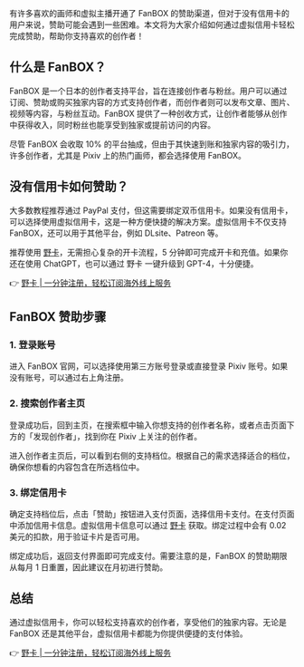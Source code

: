 有许多喜欢的画师和虚拟主播开通了 FanBOX 的赞助渠道，但对于没有信用卡的用户来说，赞助可能会遇到一些困难。本文将为大家介绍如何通过虚拟信用卡轻松完成赞助，帮助你支持喜欢的创作者！

## 什么是 FanBOX？

FanBOX 是一个日本的创作者支持平台，旨在连接创作者与粉丝。用户可以通过订阅、赞助或购买独家内容的方式支持创作者，而创作者则可以发布文章、图片、视频等内容，与粉丝互动。FanBOX 提供了一种创收方式，让创作者能够从创作中获得收入，同时粉丝也能享受到独家或提前访问的内容。

尽管 FanBOX 会收取 10% 的平台抽成，但由于其快速到账和独家内容的吸引力，许多创作者，尤其是 Pixiv 上的热门画师，都会选择使用 FanBOX。

## 没有信用卡如何赞助？

大多数教程推荐通过 PayPal 支付，但这需要绑定双币信用卡。如果没有信用卡，可以选择使用虚拟信用卡，这是一种方便快捷的解决方案。虚拟信用卡不仅支持 FanBOX，还可以用于其他平台，例如 DLsite、Patreon 等。

推荐使用 [野卡](https://bit.ly/bewildcard)，无需担心复杂的开卡流程，5 分钟即可完成开卡和充值。如果你还在使用 ChatGPT，也可以通过 野卡 一键升级到 GPT-4，十分便捷。

👉 [野卡 | 一分钟注册，轻松订阅海外线上服务](https://bit.ly/bewildcard)

## FanBOX 赞助步骤

### 1. 登录账号

进入 FanBOX 官网，可以选择使用第三方账号登录或直接登录 Pixiv 账号。如果没有账号，可以通过右上角注册。

### 2. 搜索创作者主页

登录成功后，回到主页，在搜索框中输入你想支持的创作者名称，或者点击页面下方的「发现创作者」，找到你在 Pixiv 上关注的创作者。

进入创作者主页后，可以看到右侧的支持档位。根据自己的需求选择适合的档位，确保你想看的内容包含在所选档位中。

### 3. 绑定信用卡

确定支持档位后，点击「赞助」按钮进入支付页面，选择信用卡支付。在支付页面中添加信用卡信息。虚拟信用卡信息可以通过 [野卡](https://bit.ly/bewildcard) 获取。绑定过程中会有 0.02 美元的扣款，用于验证卡片是否可用。

绑定成功后，返回支付界面即可完成支付。需要注意的是，FanBOX 的赞助期限从每月 1 日重置，因此建议在月初进行赞助。

## 总结

通过虚拟信用卡，你可以轻松支持喜欢的创作者，享受他们的独家内容。无论是 FanBOX 还是其他平台，虚拟信用卡都能为你提供便捷的支付体验。

👉 [野卡 | 一分钟注册，轻松订阅海外线上服务](https://bit.ly/bewildcard)